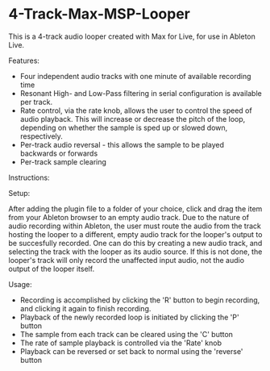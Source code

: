 # 4-Track-Max-MSP-Looper

This is a 4-track audio looper created with Max for Live, for use in Ableton Live. 

Features:
- Four independent audio tracks with one minute of available recording time
- Resonant High- and Low-Pass filtering in serial configuration is available per track. 
- Rate control, via the rate knob, allows the user to control the speed of audio playback. This will increase or decrease the pitch of the loop, depending on whether the sample is sped up or slowed down, respectively.
- Per-track audio reversal - this allows the sample to be played backwards or forwards
- Per-track sample clearing

Instructions: 

  Setup: 
  
After adding the plugin file to a folder of your choice, click and drag the item from your Ableton browser to an empty audio track. Due to the nature of audio recording within Ableton, the user must route the audio from the track hosting the looper to a different, empty audio track for the looper's output to be succesfully recorded. One can do this by creating a new audio track, and selecting the track with the looper as its audio source. If this is not done, the looper's track will only record the unaffected input audio, not the audio output of the looper itself.
  
 Usage:
 - Recording is accomplished by clicking the 'R' button to begin recording, and clicking it again to finish recording.
 - Playback of the newly recorded loop is initiated by clicking the 'P' button
 - The sample from each track can be cleared using the 'C' button
 - The rate of sample playback is controlled via the 'Rate' knob
 - Playback can be reversed or set back to normal using the 'reverse' button
 
 

